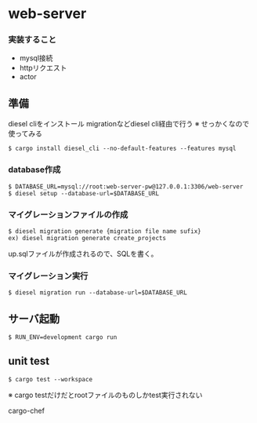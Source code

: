# web-server

### 実装すること
- mysql接続
- httpリクエスト
- actor

## 準備
diesel cliをインストール
migrationなどdiesel cli経由で行う
※ せっかくなので使ってみる
```shell
$ cargo install diesel_cli --no-default-features --features mysql
```
### database作成
```shell
$ DATABASE_URL=mysql://root:web-server-pw@127.0.0.1:3306/web-server
$ diesel setup --database-url=$DATABASE_URL
```

### マイグレーションファイルの作成
```shell
$ diesel migration generate {migration file name sufix}
ex) diesel migration generate create_projects
```
up.sqlファイルが作成されるので、SQLを書く。

### マイグレーション実行
```shell
$ diesel migration run --database-url=$DATABASE_URL
```

## サーバ起動

```shell
$ RUN_ENV=development cargo run
```

## unit test

```shell
$ cargo test --workspace
```
※ cargo testだけだとrootファイルのものしかtest実行されない


cargo-chef
